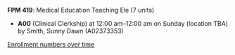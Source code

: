 **FPM 419**: Medical Education Teaching Ele (7 units)

- **A00** (Clinical Clerkship) at 12:00 am–12:00 am on Sunday (location TBA) by Smith, Sunny Dawn (A02373353)

[Enrollment numbers over time](./FPM419.tsv)
